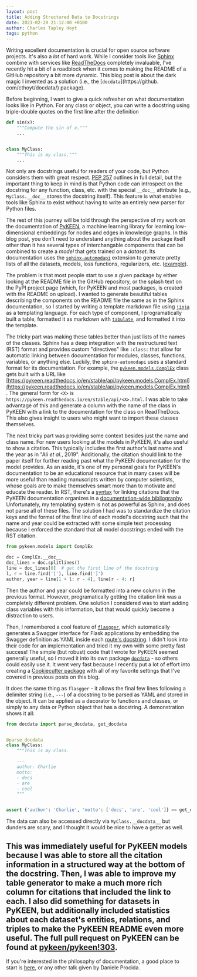 ```yaml
---
layout: post
title: Adding Structured Data to Docstrings
date: 2021-02-20 21:12:00 +0100
author: Charles Tapley Hoyt
tags: python
---
```

Writing excellent documentation is crucial for open source software projects. It's also a *lot* of
hard work. While I consider tools like [Sphinx](https://www.sphinx-doc.org) combine with services
like [ReadTheDocs](https://readthedocs.org/) completely invaluable, I've recently hit a bit of a
roadblock when it comes to making the README of a GitHub repository a bit more dynamic. This blog
post is about the dark magic I invented as a solution (i.e., the [`docdata`](https://github.
com/cthoyt/docdata/) package).

Before beginning, I want to give a quick refresher on what documentation looks like in Python. For
any class or object, you can write a docstring using triple-double quotes on the first line after
the definition

```python
def sin(x):
    """Compute the sin of x."""
    ...


class MyClass:
    """This is my class."""
    ...
```

Not only are docstrings useful for readers of your code, but Python considers them with great
respect. [PEP 257](https://www.python.org/dev/peps/pep-0257) outlines in full detail, but the
important thing to keep in mind is that Python code can introspect on the docstring for any
function, class, etc. with the special `__doc__` attribute (e.g., `MyClass.__doc__` stores the
docstring itself). This feature is what enables tools like Sphinx to exist without having to write
an entirely new parser for Python files.

The rest of this journey will be told through the perspective of my work on the documentation of
[PyKEEN](https://github.com/pykeen/pykeen/), a machine learning library for learning low-dimensional
embeddings for nodes and edges in knowledge graphs. In this blog post, you don't need to understand
anything about the package itself other than it has several types of interchangable components that
can be combined to create a *model* that gets trained on a *dataset*. Its documentation uses the
[`sphinx-automodapi`](https://sphinx-automodapi.readthedocs.io) extension to generate pretty lists
of all the datasets, models, loss functions, regularizers, etc.
([example](https://pykeen.readthedocs.io/en/stable/reference/regularizers.html)).

The problem is that most people start to use a given package by either looking at the README file in
the GitHub repository, or the splash text on the PyPI project page (which, for PyKEEN and most
packages, is created with the README on upload). I wanted to generate beautiful tables describing
the components on the README file the same as in the Sphinx documentation, so I started by writing a
template markdown file using [`jinja`](https://jinja.palletsprojects.com) as a templating language.
For each type of component, I programatically built a table, formatted it as markdown
with [`tabulate`](https://pypi.org/project/tabulate/), and formatted it into the template.

The tricky part was making these tables better than just lists of the names of the classes. Sphinx
has a deep integration with the restructured text (RST) format and provides custom "directives"
like `:class:` that allow for automatic linking between documentation for modules, classes,
functions, variables, or anything else. Luckily, the
`sphinx-automodapi` uses a standard format for its documentation. For example,
the [`pykeen.models.ComplEx`](https://pykeen.readthedocs.io/en/stable/api/pykeen.models.ComplEx.html)
class gets built with a URL
like [https://pykeen.readthedocs.io/en/stable/api/pykeen.models.ComplEx.html](https://pykeen.readthedocs.io/en/stable/api/pykeen.models.ComplEx.html).
The general form for `<X>` is `https://pykeen.readthedocs.io/en/stable/api/<X>.html`. I was able
to take advantage of this and generate a column with the name of the class in PyKEEN with a link to
the documentation for the class on ReadTheDocs. This also gives insight to users who might want to
import these classes themselves.

The next tricky part was providing some context besides just the name and class name. For new users
looking at the models in PyKEEN, it's also useful to show a citation. This typically includes the
first author's last name and the year as in "Ali *et al.*, 2019". Additionally, the citation should
link to the paper itself for further reading past what the PyKEEN documentation for the model
provides. As an aside, it's one of my personal goals for PyKEEN's documentation to be an educational
resource that in many cases will be more useful than reading manuscripts written by computer
scientists, whose goals are to make themselves smart more than to motivate and educate the reader.
In RST, there's
a [syntax](https://docutils.sourceforge.io/docs/ref/rst/restructuredtext.html#citations) for linking
citations that the PyKEEN documentation organizes in
a [documentation-wide bibliography](https://pykeen.readthedocs.io/en/stable/references.html).
Unfortunately, my templating system is not as powerful as Sphinx, and does not parse all of these
files. The solution I had was to standardize the citation keys and the format of the first line of
each model's docstring such that the name and year could be extracted with some simple text
processing because I enforced the standard that all model docstrings ended with the RST citation.

```python
from pykeen.models import ComplEx

doc = ComplEx.__doc__
doc_lines = doc.splitlines()
line = doc_lines[0]  # get the first line of the docstring
l, r = line.find('['), line.find(']')
author, year = line[1 + l: r - 4], line[r - 4: r] 
```

Then the author and year could be formatted into a new column in the previous format. However,
programatically getting the citation link was a completely different problem. One solution I
considered was to start adding class variables with this information, but that would quickly become
a distraction to users.

Then, I remembered a cool feature of [`flasgger`](https://github.com/flasgger/flasgger/), which
automatically generates a Swagger interface for Flask applications by embedding the Swagger
definition as YAML inside
each [route's docstring](https://github.com/flasgger/flasgger/#using-docstrings-as-specification). I
didn't look into their code for an implementation and tried it my own with some pretty fast success!
The simple (but robust) code that I wrote for PyKEEN seemed generally useful, so I moved it into its
own package [`docdata`](https://github.com/cthoyt/docdata/) - so others could easily use it. It went
very fast because I recently put a lot of effort into creating
a [Cookiecutter package](https://github.com/cthoyt/cookiecutter-python-package)
with all of my favorite settings that I've covered in previous posts on this blog.

It does the same thing as `flasgger` - it allows the final few lines following a delimiter string
(i.e., `---`) of a docstring to be parsed as YAML and stored in the object. It can be applied as a
decorator to functions and classes, or simply to any data or Python object that has a docstring. A
demonstration shows it all:

```python
from docdata import parse_docdata, get_docdata


@parse_docdata
class MyClass:
    """This is my class.

    ---
    author: Charlie
    motto:
    - docs
    - are
    - cool
    """


assert {'author': 'Charlie', 'motto': ['docs', 'are', 'cool']} == get_docdata(MyClass)
```

The data can also be accessed directly via `MyClass.__docdata__` but dunders are scary, and I
thought it would be nice to have a getter as well.

This was immediately useful for PyKEEN models because I was able to store all the citation
information in a structured way at the bottom of the docstring. Then, I was able to improve my table
generator to make a much more rich column for citations that included the link to each. I also did
something for datasets in PyKEEN, but additionally included statistics about each dataset's
entities, relations, and triples to make the PyKEEN README even more useful. The full pull request
on PyKEEN can be found at [pykeen/pykeen!303](https://github.com/pykeen/pykeen/pull/303).
---
If you're interested in the philosophy of documentation, a good place to start is
[here](https://www.youtube.com/watch?v=azf6yzuJt54), or any other talk given by Daniele Procida.
